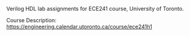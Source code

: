 Verilog HDL lab assignments for ECE241 course, University of Toronto.

Course Description: https://engineering.calendar.utoronto.ca/course/ece241h1
